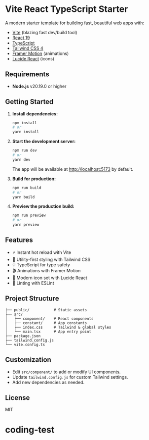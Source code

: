 # Vite React TypeScript Starter

A modern starter template for building fast, beautiful web apps with:
- [Vite](https://vitejs.dev/) (blazing fast dev/build tool)
- [React 19](https://react.dev/)
- [TypeScript](https://www.typescriptlang.org/)
- [Tailwind CSS 4](https://tailwindcss.com/)
- [Framer Motion](https://www.framer.com/motion/) (animations)
- [Lucide React](https://lucide.dev/) (icons)

## Requirements
- **Node.js** v20.19.0 or higher

## Getting Started

1. **Install dependencies:**
   ```bash
   npm install
   # or
   yarn install
   ```

2. **Start the development server:**
   ```bash
   npm run dev
   # or
   yarn dev
   ```
   The app will be available at [http://localhost:5173](http://localhost:5173) by default.

3. **Build for production:**
   ```bash
   npm run build
   # or
   yarn build
   ```

4. **Preview the production build:**
   ```bash
   npm run preview
   # or
   yarn preview
   ```

## Features
- ⚡️ Instant hot reload with Vite
- 🎨 Utility-first styling with Tailwind CSS
- 💡 TypeScript for type safety
- 🎬 Animations with Framer Motion
- 🧩 Modern icon set with Lucide React
- 🧹 Linting with ESLint

## Project Structure
```
├── public/           # Static assets
├── src/
│   ├── component/    # React components
│   ├── constant/     # App constants
│   ├── index.css     # Tailwind & global styles
│   └── main.tsx      # App entry point
├── package.json
├── tailwind.config.js
└── vite.config.ts
```

## Customization
- Edit `src/component/` to add or modify UI components.
- Update `tailwind.config.js` for custom Tailwind settings.
- Add new dependencies as needed.

## License
MIT
# coding-test
